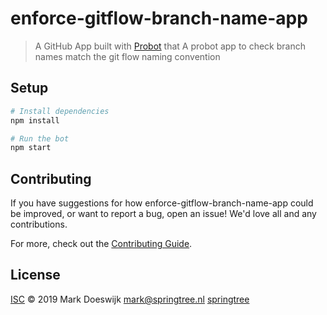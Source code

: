 # enforce-gitflow-branch-name-app

> A GitHub App built with [Probot](https://github.com/probot/probot) that A probot app to check branch names match the git flow naming convention

## Setup

```sh
# Install dependencies
npm install

# Run the bot
npm start
```

## Contributing

If you have suggestions for how enforce-gitflow-branch-name-app could be improved, or want to report a bug, open an issue! We'd love all and any contributions.

For more, check out the [Contributing Guide](CONTRIBUTING.md).

## License

[ISC](LICENSE) © 2019 Mark Doeswijk <mark@springtree.nl> [springtree](http://www.springtree.eu)
